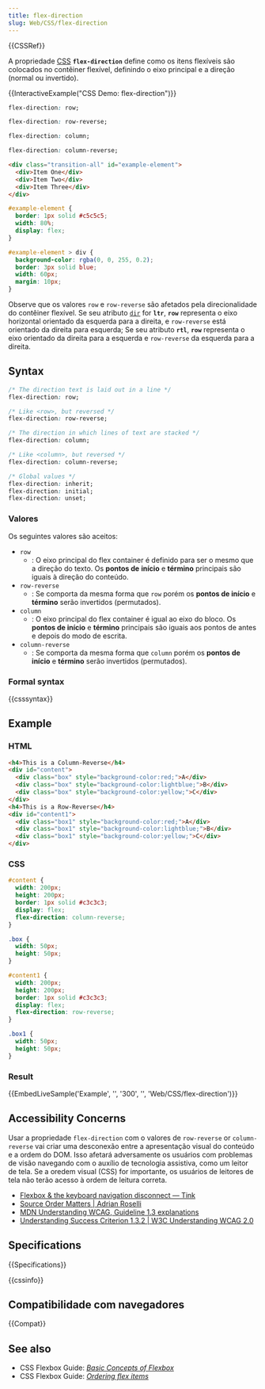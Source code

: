 ```yaml
---
title: flex-direction
slug: Web/CSS/flex-direction
---
```


{{CSSRef}}

A propriedade [CSS](/pt-BR/docs/Web/CSS) **`flex-direction`** define como os itens flexíveis são colocados no contêiner flexível, definindo o eixo principal e a direção (normal ou invertido).

{{InteractiveExample("CSS Demo: flex-direction")}}

```css interactive-example-choice
flex-direction: row;
```

```css interactive-example-choice
flex-direction: row-reverse;
```

```css interactive-example-choice
flex-direction: column;
```

```css interactive-example-choice
flex-direction: column-reverse;
```

```html interactive-example
<div class="transition-all" id="example-element">
  <div>Item One</div>
  <div>Item Two</div>
  <div>Item Three</div>
</div>
```

```css interactive-example
#example-element {
  border: 1px solid #c5c5c5;
  width: 80%;
  display: flex;
}

#example-element > div {
  background-color: rgba(0, 0, 255, 0.2);
  border: 3px solid blue;
  width: 60px;
  margin: 10px;
}
```

Observe que os valores `row` e `row-reverse` são afetados pela direcionalidade do contêiner flexível. Se seu atributo [`dir`](/pt-BR/docs/Web/HTML/Global_attributes#dir) for **`ltr`**, **`row`** representa o eixo horizontal orientado da esquerda para a direita, e `row-reverse` está orientado da direita para esquerda; Se seu atributo **`rtl`**, **`row`** representa o eixo orientado da direita para a esquerda e `row-reverse` da esquerda para a direita.

## Syntax

```css
/* The direction text is laid out in a line */
flex-direction: row;

/* Like <row>, but reversed */
flex-direction: row-reverse;

/* The direction in which lines of text are stacked */
flex-direction: column;

/* Like <column>, but reversed */
flex-direction: column-reverse;

/* Global values */
flex-direction: inherit;
flex-direction: initial;
flex-direction: unset;
```

### Valores

Os seguintes valores são aceitos:

- `row`
  - : O eixo principal do flex container é definido para ser o mesmo que a direção do texto. Os **pontos de** **início** e **término** principais são iguais à direção do conteúdo.
- `row-reverse`
  - : Se comporta da mesma forma que `row` porém os **pontos de início** e **término** serão invertidos (permutados).
- `column`
  - : O eixo principal do flex container é igual ao eixo do bloco. Os **pontos de início** e **término** principais são iguais aos pontos de antes e depois do modo de escrita.
- `column-reverse`
  - : Se comporta da mesma forma que `column` porém os **pontos de início** e **término** serão invertidos (permutados).

### Formal syntax

{{csssyntax}}

## Example

### HTML

```html
<h4>This is a Column-Reverse</h4>
<div id="content">
  <div class="box" style="background-color:red;">A</div>
  <div class="box" style="background-color:lightblue;">B</div>
  <div class="box" style="background-color:yellow;">C</div>
</div>
<h4>This is a Row-Reverse</h4>
<div id="content1">
  <div class="box1" style="background-color:red;">A</div>
  <div class="box1" style="background-color:lightblue;">B</div>
  <div class="box1" style="background-color:yellow;">C</div>
</div>
```

### CSS

```css
#content {
  width: 200px;
  height: 200px;
  border: 1px solid #c3c3c3;
  display: flex;
  flex-direction: column-reverse;
}

.box {
  width: 50px;
  height: 50px;
}

#content1 {
  width: 200px;
  height: 200px;
  border: 1px solid #c3c3c3;
  display: flex;
  flex-direction: row-reverse;
}

.box1 {
  width: 50px;
  height: 50px;
}
```

### Result

{{EmbedLiveSample('Example', '', '300', '', 'Web/CSS/flex-direction')}}

## Accessibility Concerns

Usar a propriedade `flex-direction` com o valores de `row-reverse` or `column-reverse` vai criar uma desconexão entre a apresentação visual do conteúdo e a ordem do DOM. Isso afetará adversamente os usuários com problemas de visão navegando com o auxílio de tecnologia assistiva, como um leitor de tela. Se a oredem visual (CSS) for importante, os usuários de leitores de tela não terão acesso à ordem de leitura correta.

- [Flexbox & the keyboard navigation disconnect — Tink](https://tink.uk/flexbox-the-keyboard-navigation-disconnect/)
- [Source Order Matters | Adrian Roselli](https://adrianroselli.com/2015/09/source-order-matters.html)
- [MDN Understanding WCAG, Guideline 1.3 explanations](/pt-BR/docs/Web/Accessibility/Understanding_WCAG/Perceivable#Guideline_1.3_%E2%80%94_Create_content_that_can_be_presented_in_different_ways)
- [Understanding Success Criterion 1.3.2 | W3C Understanding WCAG 2.0](https://www.w3.org/TR/UNDERSTANDING-WCAG20/content-structure-separation-sequence.html)

## Specifications

{{Specifications}}

{{cssinfo}}

## Compatibilidade com navegadores

{{Compat}}

## See also

- CSS Flexbox Guide: _[Basic Concepts of Flexbox](/pt-BR/docs/Web/CSS/CSS_flexible_box_layout/Basic_concepts_of_flexbox)_
- CSS Flexbox Guide: _[Ordering flex items](/pt-BR/docs/Web/CSS/CSS_Flexible_Box_Layout/Ordering_Flex_Items)_
